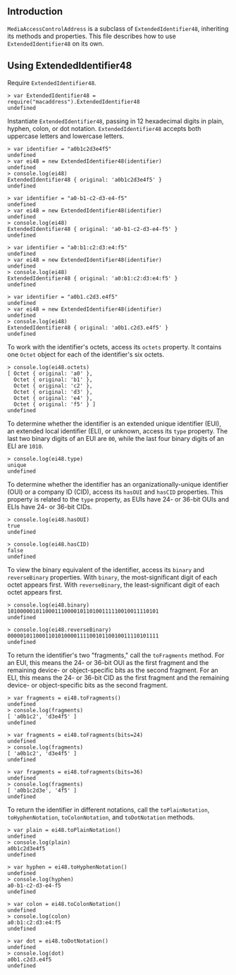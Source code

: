 ## Introduction

`MediaAccessControlAddress` is a subclass of `ExtendedIdentifier48`, inheriting its methods and properties.  This file describes how to use `ExtendedIdentifier48` on its own.

## Using ExtendedIdentifier48

Require `ExtendedIdentifier48`.

```node
> var ExtendedIdentifier48 = require("macaddress").ExtendedIdentifier48
undefined
```

Instantiate `ExtendedIdentifier48`, passing in 12 hexadecimal digits in plain, hyphen, colon, or dot notation.  `ExtendedIdentifier48` accepts both uppercase letters and lowercase letters.

```node
> var identifier = "a0b1c2d3e4f5"
undefined
> var ei48 = new ExtendedIdentifier48(identifier)
undefined
> console.log(ei48)
ExtendedIdentifier48 { original: 'a0b1c2d3e4f5' }
undefined
```

```node
> var identifier = "a0-b1-c2-d3-e4-f5"
undefined
> var ei48 = new ExtendedIdentifier48(identifier)
undefined
> console.log(ei48)
ExtendedIdentifier48 { original: 'a0-b1-c2-d3-e4-f5' }
undefined
```

```node
> var identifier = "a0:b1:c2:d3:e4:f5"
undefined
> var ei48 = new ExtendedIdentifier48(identifier)
undefined
> console.log(ei48)
ExtendedIdentifier48 { original: 'a0:b1:c2:d3:e4:f5' }
undefined
```

```node
> var identifier = "a0b1.c2d3.e4f5"
undefined
> var ei48 = new ExtendedIdentifier48(identifier)
undefined
> console.log(ei48)
ExtendedIdentifier48 { original: 'a0b1.c2d3.e4f5' }
undefined
```

To work with the identifier's octets, access its `octets` property.  It contains one `Octet` object for each of the identifier's six octets.

```node
> console.log(ei48.octets)
[ Octet { original: 'a0' },
  Octet { original: 'b1' },
  Octet { original: 'c2' },
  Octet { original: 'd3' },
  Octet { original: 'e4' },
  Octet { original: 'f5' } ]
undefined
```

To determine whether the identifier is an extended unique identifier (EUI), an extended local identifier (ELI), or unknown, access its `type` property.  The last two binary digits of an EUI are `00`, while the last four binary digits of an ELI are `1010`.

```node
> console.log(ei48.type)
unique
undefined
```

To determine whether the identifier has an organizationally-unique identifier (OUI) or a company ID (CID), access its `hasOUI` and `hasCID` properties.  This property is related to the `type` property, as EUIs have 24- or 36-bit OUIs and ELIs have 24- or 36-bit CIDs.

```node
> console.log(ei48.hasOUI)
true
undefined
```

```node
> console.log(ei48.hasCID)
false
undefined
```


To view the binary equivalent of the identifier, access its `binary` and `reverseBinary` properties. With `binary`, the most-significant digit of each octet appears first.  With `reverseBinary`, the least-significant digit of each octet appears first.

```node
> console.log(ei48.binary)
101000001011000111000010110100111110010011110101
undefined
```

```node
> console.log(ei48.reverseBinary)
000001011000110101000011110010110010011110101111
undefined
```

To return the identifier's two "fragments," call the `toFragments` method.  For an EUI, this means the 24- or 36-bit OUI as the first fragment and the remaining device- or object-specific bits as the second fragment.  For an ELI, this means the 24- or 36-bit CID as the first fragment and the remaining device- or object-specific bits as the second fragment.

```node
> var fragments = ei48.toFragments()
undefined
> console.log(fragments)
[ 'a0b1c2', 'd3e4f5' ]
undefined
```

```node
> var fragments = ei48.toFragments(bits=24)
undefined
> console.log(fragments)
[ 'a0b1c2', 'd3e4f5' ]
undefined
```

```node
> var fragments = ei48.toFragments(bits=36)
undefined
> console.log(fragments)
[ 'a0b1c2d3e', '4f5' ]
undefined
```

To return the identifier in different notations, call the `toPlainNotation`, `toHyphenNotation`, `toColonNotation`, and `toDotNotation` methods.

```node
> var plain = ei48.toPlainNotation()
undefined
> console.log(plain)
a0b1c2d3e4f5
undefined
```

```node
> var hyphen = ei48.toHyphenNotation()
undefined
> console.log(hyphen)
a0-b1-c2-d3-e4-f5
undefined
```

```node
> var colon = ei48.toColonNotation()
undefined
> console.log(colon)
a0:b1:c2:d3:e4:f5
undefined
```

```node
> var dot = ei48.toDotNotation()
undefined
> console.log(dot)
a0b1.c2d3.e4f5
undefined
```
